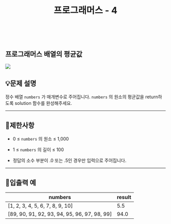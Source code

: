 ﻿---
layout: post
title: "프로그래머스 - 4"
category: studylog
tags: algorithm
---

<br>

## 프로그래머스 배열의 평균값


![](https://velog.velcdn.com/images/dlsdud9098/post/e1464da6-734f-4172-a5d3-8df73b71a328/image.png)
## 💡문제 설명
정수 배열 ```numbers```
가 매개변수로 주어집니다. ```numbers```
의 원소의 평균값을 return하도록 solution 함수를 완성해주세요.


---




## 🚫제한사항


* 0 ≤ ```numbers```
의 원소 ≤ 1,000




* 1 ≤ ```numbers```
의 길이 ≤ 100




* 정답의 소수 부분이 .0 또는 .5인 경우만 입력으로 주어집니다. 




---




## 🔢입출력 예




<table><thead><tr><th>numbers</th><th>result</th></tr></thead><tbody><tr><td>[1, 2, 3, 4, 5, 6, 7, 8, 9, 10]</td><td>5.5</td></tr><tr><td>[89, 90, 91, 92, 93, 94, 95, 96, 97, 98, 99]</td><td>94.0</td></tr></tbody>
</table>


